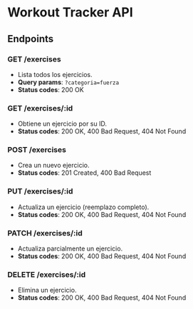 # Workout Tracker API

## Endpoints

### GET /exercises
- Lista todos los ejercicios.
- **Query params**: `?categoria=fuerza`
- **Status codes**: 200 OK

### GET /exercises/:id
- Obtiene un ejercicio por su ID.
- **Status codes**: 200 OK, 400 Bad Request, 404 Not Found

### POST /exercises
- Crea un nuevo ejercicio.
- **Status codes**: 201 Created, 400 Bad Request

### PUT /exercises/:id
- Actualiza un ejercicio (reemplazo completo).
- **Status codes**: 200 OK, 400 Bad Request, 404 Not Found

### PATCH /exercises/:id
- Actualiza parcialmente un ejercicio.
- **Status codes**: 200 OK, 400 Bad Request, 404 Not Found

### DELETE /exercises/:id
- Elimina un ejercicio.
- **Status codes**: 200 OK, 400 Bad Request, 404 Not Found
